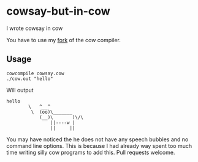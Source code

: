 # cowsay-but-in-cow
I wrote cowsay in cow

You have to use my [fork](https://github.com/SinaKhalili/COW) of the cow compiler.

## Usage
```
cowcompile cowsay.cow
./cow.out "hello"
```
Will output 
```
hello
        \   ^__^
         \  (oo)\_______
            (__)\       )\/\
                ||----w |
                ||     ||
```

You may have noticed the he does not have any speech bubbles and no command line options. This is because I had already way spent too much time writing silly cow programs to add this. Pull requests welcome.

